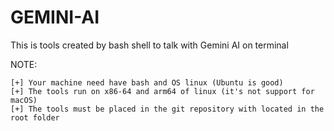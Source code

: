 # GEMINI-AI

This is tools created by bash shell to talk with Gemini AI on terminal

NOTE:

    [+] Your machine need have bash and OS linux (Ubuntu is good)
    [+] The tools run on x86-64 and arm64 of linux (it's not support for macOS)
    [+] The tools must be placed in the git repository with located in the root folder